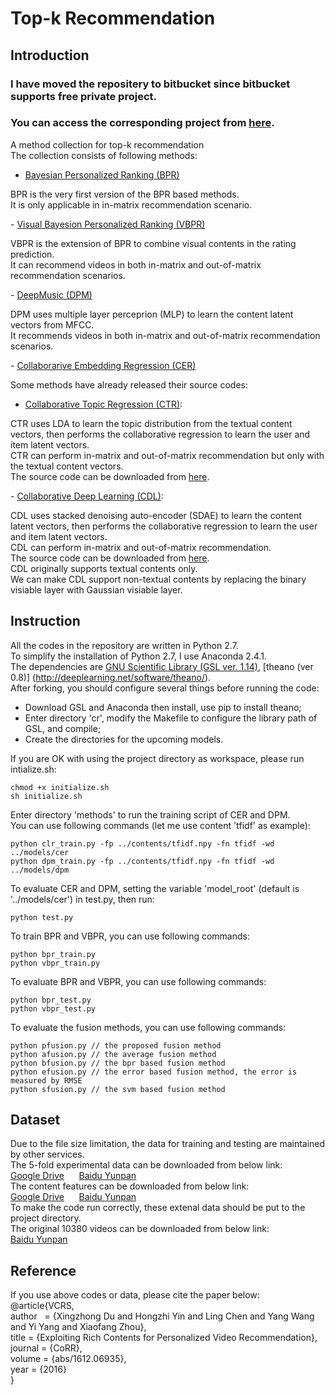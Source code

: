 # Top-k Recommendation
## **Introduction**</br>
### I have moved the repositery to bitbucket since bitbucket supports free private project.
### You can access the corresponding project from <a href="https://bitbucket.org/dxz/top-k-rec/overview">here</a>.</br>

A method collection for top-k recommendation</br>
The collection consists of following methods:</br>
- <a href="https://arxiv.org/abs/1205.2618">Bayesian Personalized Ranking (BPR)</a></br>
<p>
BPR is the very first version of the BPR based methods. </br>
It is only applicable in in-matrix recommendation scenario.
</p>
- <a href="https://arxiv.org/abs/1510.01784">Visual Bayesion Personalized Ranking (VBPR)</a></br>
<p>
VBPR is the extension of BPR to combine visual contents in the rating prediction. </br>
It can recommend videos in both in-matrix and out-of-matrix recommendation scenarios.
</p>
- <a href="https://papers.nips.cc/paper/5004-deep-content-based-music-recommendation">DeepMusic (DPM)</a></br>
<p>
DPM uses multiple layer perceprion (MLP) to learn the content latent vectors from MFCC.</br>
It recommends videos in both in-matrix and out-of-matrix recommendation scenarios.
</p>
- <a href="">Collaborarive Embedding Regression (CER)</a><br>

Some methods have already released their source codes:
- <a href="http://www.cs.columbia.edu/~blei/papers/WangBlei2011.pdf">Collaborative Topic Regression (CTR)</a>:
<p>
CTR uses LDA to learn the topic distribution from the textual content vectors, then performs the collaborative regression to learn the user and item latent vectors.</br>
CTR can perform in-matrix and out-of-matrix recommendation but only with the textual content vectors.</br>
The source code can be downloaded from <a href="http://www.cs.cmu.edu/~chongw/citeulike/">here</a>.
</p>
- <a href="https://arxiv.org/abs/1409.2944">Collaborative Deep Learning (CDL)</a>:
<p>
CDL uses stacked denoising auto-encoder (SDAE) to learn the content latent vectors, then performs the collaborative regression to learn the user and item latent vectors.</br>
CDL can perform in-matrix and out-of-matrix recommendation.</br>
The source code can be downloaded from <a href="http://www.wanghao.in/code/cdl-release.rar">here</a>.</br>
CDL originally supports textual contents only.</br>
We can make CDL support non-textual contents by replacing the binary visiable layer with Gaussian visiable layer.
</p>

## **Instruction**</br>
All the codes in the repository are written in Python 2.7.</br>
To simplify the installation of Python 2.7, I use Anaconda 2.4.1.</br>
The dependencies are [GNU Scientific Library (GSL ver. 1.14)](https://www.gnu.org/software/gsl/), [theano (ver 0.8)] (http://deeplearning.net/software/theano/).</br>
After forking, you should configure several things before running the code:</br>
- Download GSL and Anaconda then install, use pip to install theano;
- Enter directory 'cr', modify the Makefile to configure the library path of GSL, and compile;
- Create the directories for the upcoming models. </br>

If you are OK with using the project directory as workspace, please run intialize.sh:</br>
```
chmod +x initialize.sh
sh initialize.sh
```
Enter directory 'methods' to run the training script of CER and DPM.</br>
You can use following commands (let me use content 'tfidf' as example):
```
python clr_train.py -fp ../contents/tfidf.npy -fn tfidf -wd ../models/cer
python dpm_train.py -fp ../contents/tfidf.npy -fn tfidf -wd ../models/dpm
```
To evaluate CER and DPM, setting the variable 'model_root' (default is '../models/cer') in test.py, then run:
```
python test.py
```
To train BPR and VBPR, you can use following commands:
```
python bpr_train.py
python vbpr_train.py
```
To evaluate BPR and VBPR, you can use following commands:
```
python bpr_test.py
python vbpr_test.py
```
To evaluate the fusion methods, you can use following commands:
```
python pfusion.py // the proposed fusion method
python afusion.py // the average fusion method
python bfusion.py // the bpr based fusion method
python efusion.py // the error based fusion method, the error is measured by RMSE
python sfusion.py // the svm based fusion method
```
## **Dataset**</br>
Due to the file size limitation, the data for training and testing are maintained by other services.</br>
The 5-fold experimental data can be downloaded from below link:</br>
<a href="https://drive.google.com/open?id=0Bz6bXb44ws2WcGtyNGltajJTcWc">Google Drive</a>&nbsp;&nbsp;&nbsp;&nbsp;&nbsp;&nbsp;<a href="http://pan.baidu.com/s/1jHPBVgy">Baidu Yunpan</a></br>
The content features can be downloaded from below link:</br>
<a href="https://drive.google.com/open?id=0Bz6bXb44ws2WUXBuVGwzNDBlQXM">Google Drive</a>&nbsp;&nbsp;&nbsp;&nbsp;&nbsp;&nbsp;<a href="http://pan.baidu.com/s/1kVuHWnP">Baidu Yunpan</a></br>
To make the code run correctly, these extenal data should be put to the project directory.</br>
The original 10380 videos can be downloaded from below link:</br>
<a href="http://pan.baidu.com/s/1jIDdAwI">Baidu Yunpan</a></br>
## **Reference**</br>
If you use above codes or data, please cite the paper below:</br>
@article{VCRS, </br>
  author    = {Xingzhong Du and Hongzhi Yin and Ling Chen and Yang Wang and Yi Yang and Xiaofang Zhou}, </br>
  title     = {Exploiting Rich Contents for Personalized Video Recommendation}, </br>
  journal   = {CoRR}, </br>
  volume    = {abs/1612.06935}, </br>
  year      = {2016} </br>
} </br>
